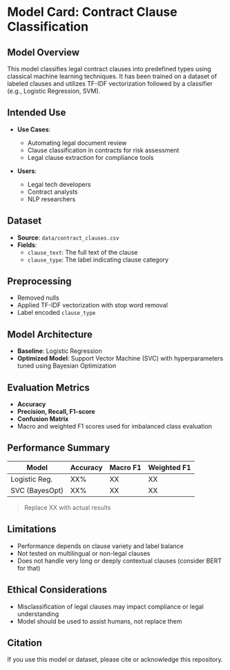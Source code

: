 # Model Card: Contract Clause Classification

## Model Overview
This model classifies legal contract clauses into predefined types using classical machine learning techniques. It has been trained on a dataset of labeled clauses and utilizes TF-IDF vectorization followed by a classifier (e.g., Logistic Regression, SVM).

## Intended Use
- **Use Cases**:
  - Automating legal document review
  - Clause classification in contracts for risk assessment
  - Legal clause extraction for compliance tools

- **Users**:
  - Legal tech developers
  - Contract analysts
  - NLP researchers

## Dataset
- **Source**: `data/contract_clauses.csv`
- **Fields**:
  - `clause_text`: The full text of the clause
  - `clause_type`: The label indicating clause category

## Preprocessing
- Removed nulls
- Applied TF-IDF vectorization with stop word removal
- Label encoded `clause_type`

## Model Architecture
- **Baseline**: Logistic Regression
- **Optimized Model**: Support Vector Machine (SVC) with hyperparameters tuned using Bayesian Optimization

## Evaluation Metrics
- **Accuracy**
- **Precision, Recall, F1-score**
- **Confusion Matrix**
- Macro and weighted F1 scores used for imbalanced class evaluation

## Performance Summary
| Model         | Accuracy | Macro F1 | Weighted F1 |
|---------------|----------|----------|-------------|
| Logistic Reg. | XX%      | XX       | XX          |
| SVC (BayesOpt)| XX%      | XX       | XX          |

> Replace XX with actual results

## Limitations
- Performance depends on clause variety and label balance
- Not tested on multilingual or non-legal clauses
- Does not handle very long or deeply contextual clauses (consider BERT for that)

## Ethical Considerations
- Misclassification of legal clauses may impact compliance or legal understanding
- Model should be used to assist humans, not replace them

## Citation
If you use this model or dataset, please cite or acknowledge this repository.

